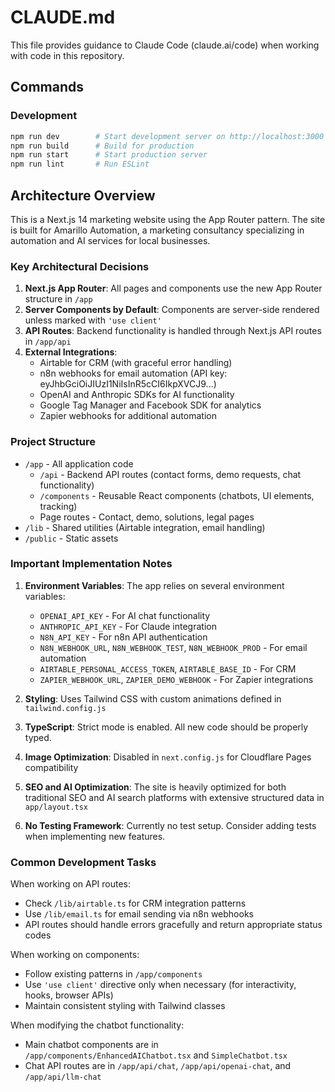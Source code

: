 # CLAUDE.md

This file provides guidance to Claude Code (claude.ai/code) when working with code in this repository.

## Commands

### Development
```bash
npm run dev        # Start development server on http://localhost:3000
npm run build      # Build for production
npm run start      # Start production server
npm run lint       # Run ESLint
```

## Architecture Overview

This is a Next.js 14 marketing website using the App Router pattern. The site is built for Amarillo Automation, a marketing consultancy specializing in automation and AI services for local businesses.

### Key Architectural Decisions

1. **Next.js App Router**: All pages and components use the new App Router structure in `/app`
2. **Server Components by Default**: Components are server-side rendered unless marked with `'use client'`
3. **API Routes**: Backend functionality is handled through Next.js API routes in `/app/api`
4. **External Integrations**:
   - Airtable for CRM (with graceful error handling)
   - n8n webhooks for email automation (API key: eyJhbGciOiJIUzI1NiIsInR5cCI6IkpXVCJ9...)
   - OpenAI and Anthropic SDKs for AI functionality
   - Google Tag Manager and Facebook SDK for analytics
   - Zapier webhooks for additional automation

### Project Structure

- `/app` - All application code
  - `/api` - Backend API routes (contact forms, demo requests, chat functionality)
  - `/components` - Reusable React components (chatbots, UI elements, tracking)
  - Page routes - Contact, demo, solutions, legal pages
- `/lib` - Shared utilities (Airtable integration, email handling)
- `/public` - Static assets

### Important Implementation Notes

1. **Environment Variables**: The app relies on several environment variables:
   - `OPENAI_API_KEY` - For AI chat functionality
   - `ANTHROPIC_API_KEY` - For Claude integration
   - `N8N_API_KEY` - For n8n API authentication
   - `N8N_WEBHOOK_URL`, `N8N_WEBHOOK_TEST`, `N8N_WEBHOOK_PROD` - For email automation
   - `AIRTABLE_PERSONAL_ACCESS_TOKEN`, `AIRTABLE_BASE_ID` - For CRM
   - `ZAPIER_WEBHOOK_URL`, `ZAPIER_DEMO_WEBHOOK` - For Zapier integrations

2. **Styling**: Uses Tailwind CSS with custom animations defined in `tailwind.config.js`

3. **TypeScript**: Strict mode is enabled. All new code should be properly typed.

4. **Image Optimization**: Disabled in `next.config.js` for Cloudflare Pages compatibility

5. **SEO and AI Optimization**: The site is heavily optimized for both traditional SEO and AI search platforms with extensive structured data in `app/layout.tsx`

6. **No Testing Framework**: Currently no test setup. Consider adding tests when implementing new features.

### Common Development Tasks

When working on API routes:
- Check `/lib/airtable.ts` for CRM integration patterns
- Use `/lib/email.ts` for email sending via n8n webhooks
- API routes should handle errors gracefully and return appropriate status codes

When working on components:
- Follow existing patterns in `/app/components`
- Use `'use client'` directive only when necessary (for interactivity, hooks, browser APIs)
- Maintain consistent styling with Tailwind classes

When modifying the chatbot functionality:
- Main chatbot components are in `/app/components/EnhancedAIChatbot.tsx` and `SimpleChatbot.tsx`
- Chat API routes are in `/app/api/chat`, `/app/api/openai-chat`, and `/app/api/llm-chat`